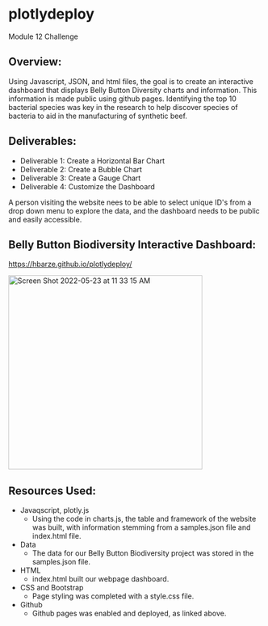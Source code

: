 # plotlydeploy
Module 12 Challenge

## Overview: 
Using Javascript, JSON, and html files, the goal is to create an interactive dashboard that displays Belly Button Diversity charts and information. This information is made public using github pages. 
Identifying the top 10 bacterial species was key in the research to help discover species of bacteria to aid in the manufacturing of synthetic beef. 

## Deliverables:
* Deliverable 1: Create a Horizontal Bar Chart
* Deliverable 2: Create a Bubble Chart
* Deliverable 3: Create a Gauge Chart
* Deliverable 4: Customize the Dashboard

A person visiting the website nees to be able to select unique ID's from a drop down menu to explore the data, and the dashboard needs to be public and easily accessible. 

## Belly Button Biodiversity Interactive Dashboard: 
https://hbarze.github.io/plotlydeploy/

<img width="384" alt="Screen Shot 2022-05-23 at 11 33 15 AM" src="https://user-images.githubusercontent.com/96043107/169866277-49a2f501-4f9c-4372-ba52-4714afac27a8.png">

## Resources Used:
* Javaqscript, plotly.js
  * Using the code in charts.js, the table and framework of the website was built, with information stemming from a samples.json file and index.html file. 
* Data
  * The data for our Belly Button Biodiversity project was stored in the samples.json file. 
* HTML
  * index.html built our webpage dashboard. 
* CSS and Bootstrap
  * Page styling was completed with a style.css file. 
* Github
  * Github pages was enabled and deployed, as linked above. 
